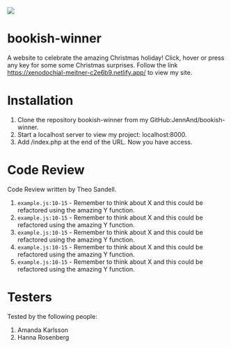 <img src="https://giphy.com/gifs/26gR0BuSZabqSyNig">

# bookish-winner

A website to celebrate the amazing Christmas holiday! Click, hover or press any key for some some Christmas surprises.
Follow the link https://xenodochial-meitner-c2e6b9.netlify.app/ to view my site.

# Installation

1.  Clone the repository bookish-winner from my GitHub:JennAnd/bookish-winner.
2.  Start a localhost server to view my project: localhost:8000.
3.  Add /index.php at the end of the URL. Now you have access.

# Code Review

Code Review written by Theo Sandell.

1. `example.js:10-15` - Remember to think about X and this could be refactored using the amazing Y function.
1. `example.js:10-15` - Remember to think about X and this could be refactored using the amazing Y function.
1. `example.js:10-15` - Remember to think about X and this could be refactored using the amazing Y function.
1. `example.js:10-15` - Remember to think about X and this could be refactored using the amazing Y function.
1. `example.js:10-15` - Remember to think about X and this could be refactored using the amazing Y function.

# Testers

Tested by the following people:

1. Amanda Karlsson
2. Hanna Rosenberg
